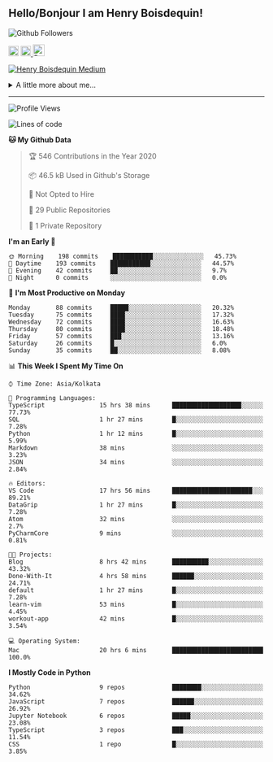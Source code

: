 <!--
**henryboisdequin/henryboisdequin** is a ✨ _special_ ✨ repository because its `README.md` (this file) appears on your GitHub profile.

Here are some ideas to get you started:

- 🔭 I’m currently working on ...
- 🌱 I’m currently learning ...
- 👯 I’m looking to collaborate on ...
- 🤔 I’m looking for help with ...
- 💬 Ask me about ...
- 📫 How to reach me: ...
- 😄 Pronouns: ...
- ⚡ Fun fact: ...
-->
<h2>Hello/Bonjour I am Henry Boisdequin!</h2>

<p align="middle">
    
![Github Followers](https://img.shields.io/github/followers/henryboisdequin?style=social) 

<a href="https://stackoverflow.com/users/13753914/henry"><img src="https://cdns.iconmonstr.com/wp-content/assets/preview/2012/240/iconmonstr-stackoverflow-1.png" alt="StackOverFlow" href="https://stackoverflow.com/users/13753914/henry" width="20" height="auto"></img></a> 
<a href="https://medium.com/@boisdequinh"><img src="https://cdns.iconmonstr.com/wp-content/assets/preview/2018/240/iconmonstr-medium-1.png" alt="Medium" href="https://medium.com/@boisdequinh" width="20" height="auto"></img></a><a href="https://stackoverflow.com/users/13753914/henry">
<a href="https://dev.to/henryboisdequin" class="dev" style="margin-right: 2px;"><img src="https://lh3.googleusercontent.com/mmiuKzIq5YPFyjrfFsiNqeGuJY-Rp6wVvE8kus6vuunOnqInN16GTCCUX1937vEbKw=s360-rw" alt="Dev.to" href="https://dev.to/henryboisdequin" width="23" height="auto"></img></a>


<!-- https://iconmonstr.com/ -->

</p>

[![Henry Boisdequin Medium](https://github-readme-medium.vercel.app/?username=boisdequinh&&limit=2)](https://medium.com/@boisdequinh)

<details>
<summary>A little more about me... </summary>
<br>
    
```typescript
const henryBoisdequin: human = {
    from: ["philippines", "belgium"],
    age: 12,
    languages: ["typescript/javascript", "python"],
    askMeAbout: ["web dev", "machine learning", "fullstack projects", "swimming"],
    technologies: {
        mobile: ["react native"],
        frontEnd: {
            js: ["react.js", "next.js"],
            css: ["bootstrap", "chakra-ui", "saas"]
        },
        backEnd: {
            js: ["node", "express", "graphql", "typeorm"],
            python: ["flask"]
        },
        devOps: ["AWS", "docker"],
        databases: ["postgresql", "redis"],
        otherTools: ["firebase", "tensorflow", "keras", "numpy", "pygame"]
    },
    currentFocus: "Learning Flutter",
    hobbies: ["swimming", "programming"],
};
```

</details>

---
<!--START_SECTION:waka-->
![Profile Views](http://img.shields.io/badge/Profile%20Views-192-blue)

![Lines of code](https://img.shields.io/badge/From%20Hello%20World%20I%27ve%20Written-13.2%20million%20lines%20of%20code-blue)

**🐱 My Github Data** 

> 🏆 546 Contributions in the Year 2020
 > 
> 📦 46.5 kB Used in Github's Storage 
 > 
> 🚫 Not Opted to Hire
 > 
> 📜 29 Public Repositories
 > 
> 🔑 1 Private Repository 
 > 
**I'm an Early 🐤** 

```text
🌞 Morning    198 commits    ███████████░░░░░░░░░░░░░░   45.73% 
🌆 Daytime    193 commits    ███████████░░░░░░░░░░░░░░   44.57% 
🌃 Evening    42 commits     ██░░░░░░░░░░░░░░░░░░░░░░░   9.7% 
🌙 Night      0 commits      ░░░░░░░░░░░░░░░░░░░░░░░░░   0.0%

```
📅 **I'm Most Productive on Monday** 

```text
Monday       88 commits     █████░░░░░░░░░░░░░░░░░░░░   20.32% 
Tuesday      75 commits     ████░░░░░░░░░░░░░░░░░░░░░   17.32% 
Wednesday    72 commits     ████░░░░░░░░░░░░░░░░░░░░░   16.63% 
Thursday     80 commits     ████░░░░░░░░░░░░░░░░░░░░░   18.48% 
Friday       57 commits     ███░░░░░░░░░░░░░░░░░░░░░░   13.16% 
Saturday     26 commits     █░░░░░░░░░░░░░░░░░░░░░░░░   6.0% 
Sunday       35 commits     ██░░░░░░░░░░░░░░░░░░░░░░░   8.08%

```


📊 **This Week I Spent My Time On** 

```text
⌚︎ Time Zone: Asia/Kolkata

💬 Programming Languages: 
TypeScript               15 hrs 38 mins      ███████████████████░░░░░░   77.73% 
SQL                      1 hr 27 mins        █░░░░░░░░░░░░░░░░░░░░░░░░   7.28% 
Python                   1 hr 12 mins        █░░░░░░░░░░░░░░░░░░░░░░░░   5.99% 
Markdown                 38 mins             ░░░░░░░░░░░░░░░░░░░░░░░░░   3.23% 
JSON                     34 mins             ░░░░░░░░░░░░░░░░░░░░░░░░░   2.84%

🔥 Editors: 
VS Code                  17 hrs 56 mins      ██████████████████████░░░   89.21% 
DataGrip                 1 hr 27 mins        █░░░░░░░░░░░░░░░░░░░░░░░░   7.28% 
Atom                     32 mins             ░░░░░░░░░░░░░░░░░░░░░░░░░   2.7% 
PyCharmCore              9 mins              ░░░░░░░░░░░░░░░░░░░░░░░░░   0.81%

🐱‍💻 Projects: 
Blog                     8 hrs 42 mins       ██████████░░░░░░░░░░░░░░░   43.32% 
Done-With-It             4 hrs 58 mins       ██████░░░░░░░░░░░░░░░░░░░   24.71% 
default                  1 hr 27 mins        █░░░░░░░░░░░░░░░░░░░░░░░░   7.28% 
learn-vim                53 mins             █░░░░░░░░░░░░░░░░░░░░░░░░   4.45% 
workout-app              42 mins             █░░░░░░░░░░░░░░░░░░░░░░░░   3.54%

💻 Operating System: 
Mac                      20 hrs 6 mins       █████████████████████████   100.0%

```

**I Mostly Code in Python** 

```text
Python                   9 repos             ████████░░░░░░░░░░░░░░░░░   34.62% 
JavaScript               7 repos             ██████░░░░░░░░░░░░░░░░░░░   26.92% 
Jupyter Notebook         6 repos             █████░░░░░░░░░░░░░░░░░░░░   23.08% 
TypeScript               3 repos             ███░░░░░░░░░░░░░░░░░░░░░░   11.54% 
CSS                      1 repo              █░░░░░░░░░░░░░░░░░░░░░░░░   3.85%

```



<!--END_SECTION:waka-->

